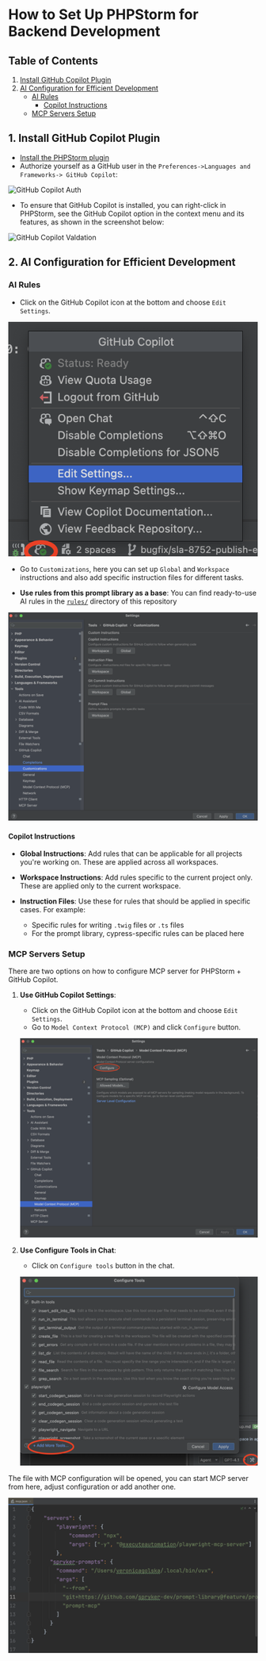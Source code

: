 # How to Set Up PHPStorm for Backend Development

## Table of Contents

1. [Install GitHub Copilot Plugin](#1-install-github-copilot-plugin)
2. [AI Configuration for Efficient Development](#2-ai-configuration-for-efficient-development)
   - [AI Rules](#ai-rules)
     - [Copilot Instructions](#copilot-instructions)
   - [MCP Servers Setup](#mcp-servers-setup)

## 1. Install GitHub Copilot Plugin

- [Install the PHPStorm plugin](https://plugins.jetbrains.com/plugin/17718-github-copilot)
- Authorize yourself as a GitHub user in the `Preferences->Languages and Frameworks-> GitHub Copilot`:

![GitHub Copilot Auth](images/1d7088d1-83ee-4c32-9a3e-fff0879c98c2.avif)

- To ensure that GitHub Copilot is installed, you can right-click in PHPStorm, see the GitHub Copilot option in the context menu and its features, as shown in the screenshot below:

![GitHub Copilot Valdation](images/07081cdc-a0a2-4929-8b32-b01eabe7ce2d.avif)

## 2. AI Configuration for Efficient Development

### AI Rules

- Click on the GitHub Copilot icon at the bottom and choose `Edit Settings`.

![GitHub Copilot Settings Image](images/phpstorm_github_copilot_settings.png)

- Go to `Customizations`, here you can set up `Global` and `Workspace` instructions and also add specific instruction files for different tasks.

- **Use rules from this prompt library as a base**: You can find ready-to-use AI rules in the [`rules/`](../rules/) directory of this repository

![GitHub Copilot Settings Rules Image](images/phpstorm_github_copilot_rules.png)

#### Copilot Instructions

- **Global Instructions**: Add rules that can be applicable for all projects you're working on. These are applied across all workspaces.
  
- **Workspace Instructions**: Add rules specific to the current project only. These are applied only to the current workspace.
  

- **Instruction Files**: Use these for rules that should be applied in specific cases. For example:
  - Specific rules for writing `.twig` files or `.ts` files
  - For the prompt library, cypress-specific rules can be placed here

### MCP Servers Setup

There are two options on how to configure MCP server for PHPStorm + GitHub Copilot.

1. **Use GitHub Copilot Settings**:
   
   - Click on the GitHub Copilot icon at the bottom and choose `Edit Settings`.
   - Go to `Model Context Protocol (MCP)` and click `Configure` button.
   
   ![GitHub Copilot Settings MCP Image](images/phpstorm_github_copilot_settings_mcp.png)

2. **Use Configure Tools in Chat**:
   
   - Click on `Configure tools` button in the chat.
   
   ![GitHub Copilot Settings MCP Alt Image](images/phpstorm_github_copilot_settings_mcp_alt.png)

The file with MCP configuration will be opened, you can start MCP server from here, adjust configuration or add another one.

![GitHub Copilot Settings MCP Config Image](images/phpstorm_github_copilot_settings_mcp_config.png)
